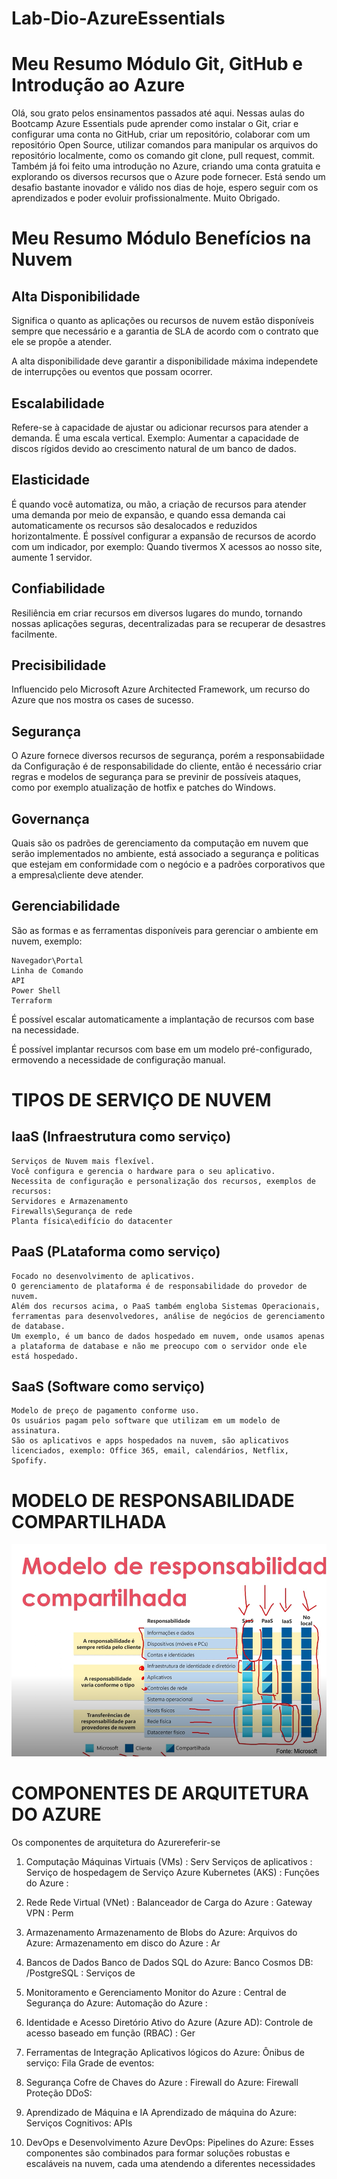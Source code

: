 # Lab-Dio-AzureEssentials

# Meu Resumo Módulo Git, GitHub e Introdução ao Azure

Olá, sou grato pelos ensinamentos passados até aqui.
Nessas aulas do Bootcamp Azure Essentials pude aprender como instalar o Git, criar e configurar uma conta no GitHub, criar um repositório, colaborar com um repositório Open Source, utilizar comandos para manipular os arquivos do repositório localmente, como os comando git clone, pull request, commit. Também já foi feito uma introdução no Azure, criando uma conta gratuita e explorando os diversos recursos que o Azure pode fornecer. Está sendo um desafio bastante inovador e válido nos dias de hoje, espero seguir com os aprendizados e poder evoluir profissionalmente. Muito Obrigado.


# Meu Resumo Módulo Benefícios na Nuvem

## Alta Disponibilidade

Significa o quanto as aplicações ou recursos de nuvem estão disponíveis sempre que necessário e a garantia de SLA de acordo com o contrato que ele se propõe a atender.

A alta disponibilidade deve garantir a disponibilidade máxima independete de interrupções ou eventos que possam ocorrer.

## Escalabilidade

Refere-se à capacidade de ajustar ou adicionar recursos para atender a demanda. É uma escala vertical. Exemplo: Aumentar a capacidade de discos rígidos devido ao crescimento natural de um banco de dados.

## Elasticidade

É quando você automatiza, ou mão, a criação de recursos para atender uma demanda por meio de expansão, e quando essa demanda cai automaticamente os recursos são desalocados e reduzidos horizontalmente. É possível configurar a expansão de recursos de acordo com um indicador, por exemplo: Quando tivermos X acessos ao nosso site, aumente 1 servidor.

## Confiabilidade

Resiliência em criar recursos em diversos lugares do mundo, tornando nossas aplicações seguras, decentralizadas para se recuperar de desastres facilmente.

## Precisibilidade

Influencido pelo Microsoft Azure Architected Framework, um recurso do Azure que nos mostra os cases de sucesso.

## Segurança

O Azure fornece diversos recursos de segurança, porém a responsabiidade da Configuração é de responsabilidade do cliente, então é necessário criar regras e modelos de segurança para se previnir de possíveis ataques, como por exemplo atualização de hotfix e patches do Windows.

## Governança

Quais são os padrões de gerenciamento da computação em nuvem que serão implementados no ambiente, está associado a segurança e politicas que estejam em conformidade com o negócio e a padrões corporativos que a empresa\cliente deve atender.

## Gerenciabilidade

São as formas e as ferramentas disponíveis para gerenciar o ambiente em nuvem, exemplo:
    
    Navegador\Portal
    Linha de Comando
    API
    Power Shell
    Terraform

É possível escalar automaticamente a implantação de recursos com base na necessidade.

É possível implantar recursos com base em um modelo pré-configurado, ermovendo a necessidade de configuração manual.

# TIPOS DE SERVIÇO DE NUVEM

## IaaS (Infraestrutura como serviço)

    Serviços de Nuvem mais flexível.
    Você configura e gerencia o hardware para o seu aplicativo.
    Necessita de configuração e personalização dos recursos, exemplos de recursos:
    Servidores e Armazenamento
    Firewalls\Segurança de rede
    Planta física\edifício do datacenter

## PaaS (PLataforma como serviço)

    Focado no desenvolvimento de aplicativos.
    O gerenciamento de plataforma é de responsabilidade do provedor de nuvem.
    Além dos recursos acima, o PaaS também engloba Sistemas Operacionais, ferramentas para desenvolvedores, análise de negócios de gerenciamento de database.
    Um exemplo, é um banco de dados hospedado em nuvem, onde usamos apenas a plataforma de database e não me preocupo com o servidor onde ele está hospedado.

## SaaS (Software como serviço)

    Modelo de preço de pagamento conforme uso.
    Os usuários pagam pelo software que utilizam em um modelo de assinatura.
    São os aplicativos e apps hospedados na nuvem, são aplicativos licenciados, exemplo: Office 365, email, calendários, Netflix, Spofify.

# MODELO DE RESPONSABILIDADE COMPARTILHADA

![alt text](image.png)

# COMPONENTES DE ARQUITETURA DO AZURE

Os componentes de arquitetura do Azurereferir-se

1. Computação
    Máquinas Virtuais (VMs) : Serv
    Serviços de aplicativos : Serviço de hospedagem de
    Serviço Azure Kubernetes (AKS) :
    Funções do Azure :

2. Rede
    Rede Virtual (VNet) :
    Balanceador de Carga do Azure :
    Gateway VPN : Perm

3. Armazenamento
    Armazenamento de Blobs do Azure:
    Arquivos do Azure:
    Armazenamento em disco do Azure : Ar

4. Bancos de Dados
    Banco de Dados SQL do Azure: Banco
    Cosmos DB:
    /PostgreSQL : Serviços de

5. Monitoramento e Gerenciamento
    Monitor do Azure :
    Central de Segurança do Azure:
    Automação do Azure :

6. Identidade e Acesso
    Diretório Ativo do Azure (Azure AD):
    Controle de acesso baseado em função (RBAC) : Ger

7. Ferramentas de Integração
    Aplicativos lógicos do Azure:
    Ônibus de serviço: Fila
    Grade de eventos:

8. Segurança
    Cofre de Chaves do Azure :
    Firewall do Azure: Firewall
    Proteção DDoS:

9. Aprendizado de Máquina e IA
    Aprendizado de máquina do Azure:
    Serviços Cognitivos: APIs

10. DevOps e Desenvolvimento
    Azure DevOps:
    Pipelines do Azure:
    Esses componentes são combinados para formar soluções robustas e escaláveis ​​na nuvem, cada uma atendendo a diferentes necessidades
